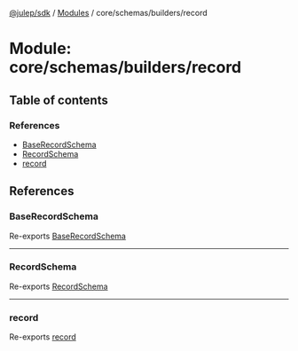 [@julep/sdk](../README.md) / [Modules](../modules.md) / core/schemas/builders/record

# Module: core/schemas/builders/record

## Table of contents

### References

- [BaseRecordSchema](core_schemas_builders_record.md#baserecordschema)
- [RecordSchema](core_schemas_builders_record.md#recordschema)
- [record](core_schemas_builders_record.md#record)

## References

### BaseRecordSchema

Re-exports [BaseRecordSchema](core_schemas_builders_record_types.md#baserecordschema)

___

### RecordSchema

Re-exports [RecordSchema](core_schemas_builders_record_types.md#recordschema)

___

### record

Re-exports [record](core_schemas_builders_record_record.md#record)
